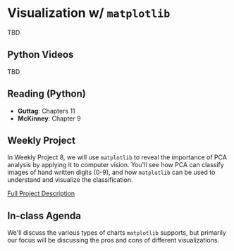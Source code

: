 # Visualization w/ `matplotlib`
TBD
<!--Provide background for library, and also list some alternatives.-->


## Python Videos
TBD
<!--
- matplotlib resources
- Video lecture on principles behind plots, understanding architecture
-->
## Reading (Python)
- **Guttag**:  Chapters 11
- **McKinney**:  Chapter 9

## Weekly Project
In Weekly Project 8, we will use `matplotlib` to reveal the importance of PCA analysis by applying it to computer vision.  You'll see how PCA can classify images of hand written digits (0-9), and how `matplotlib` can be used to understand and visualize the classification.

[Full Project Description](https://github.com/scottfrees/cmps530-wp7)

## In-class Agenda
We'll discuss the various types of charts `matplotlib` supports, but primarily our focus will be discussing the pros and cons of different visualizations.